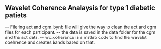 ## Wavelet Coherence Analaysis for type 1 diabetic patiets
-- Filering act and cgm.ipynb file will give the way to clean the act and cgm files for each participant.
-- the data is saved in the data folder for the cgm and the act data.
-- wc_coherence is a matlab code to find the wavelet coehrence and creates bands based on that. 